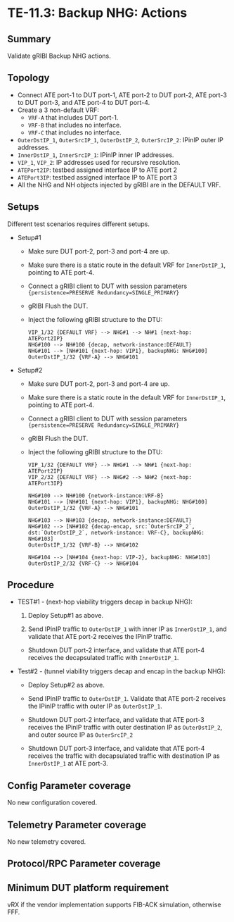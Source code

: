 # TE-11.3: Backup NHG: Actions

## Summary

Validate gRIBI Backup NHG actions.

## Topology

*   Connect ATE port-1 to DUT port-1, ATE port-2 to DUT port-2, ATE port-3 to
    DUT port-3, and ATE port-4 to DUT port-4.
*   Create a 3 non-default VRF:
    *   `VRF-A` that includes DUT port-1.
    *   `VRF-B` that includes no interface.
    *   `VRF-C` that includes no interface.
*   `OuterDstIP_1`, `OuterSrcIP_1`, `OuterDstIP_2`, `OuterSrcIP_2`: IPinIP outer
    IP addresses.
*   `InnerDstIP_1`, `InnerSrcIP_1`: IPinIP inner IP addresses.
*   `VIP_1`, `VIP_2`: IP addresses used for recursive resolution.
*   `ATEPort2IP`: testbed assigned interface IP to ATE port 2
*   `ATEPort3IP`: testbed assigned interface IP to ATE port 3
*   All the NHG and NH objects injected by gRIBI are in the DEFAULT VRF.

## Setups

Different test scenarios requires different setups.

*   Setup#1

    *   Make sure DUT port-2, port-3 and port-4 are up.
    *   Make sure there is a static route in the default VRF for `InnerDstIP_1`,
        pointing to ATE port-4.
    *   Connect a gRIBI client to DUT with session parameters
        `{persistence=PRESERVE Redundancy=SINGLE_PRIMARY}`
    *   gRIBI Flush the DUT.
    *   Inject the following gRIBI structure to the DTU:

        ```text
        VIP_1/32 {DEFAULT VRF} --> NHG#1 --> NH#1 {next-hop: ATEPort2IP}
        NHG#100 --> NH#100 {decap, network-instance:DEFAULT}
        NHG#101 --> [NH#101 {next-hop: VIP1}, backupNHG: NHG#100]
        OuterDstIP_1/32 {VRF-A} --> NHG#101
        ```

*   Setup#2

    *   Make sure DUT port-2, port-3 and port-4 are up.
    *   Make sure there is a static route in the default VRF for `InnerDstIP_1`,
        pointing to ATE port-4.
    *   Connect a gRIBI client to DUT with session parameters
        `{persistence=PRESERVE Redundancy=SINGLE_PRIMARY}`
    *   gRIBI Flush the DUT.
    *   Inject the following gRIBI structure to the DTU:

        ```text
        VIP_1/32 {DEFAULT VRF} --> NHG#1 --> NH#1 {next-hop: ATEPort2IP}
        VIP_2/32 {DEFAULT VRF} --> NHG#2 --> NH#2 {next-hop: ATEPort3IP}

        NHG#100 --> NH#100 {network-instance:VRF-B}
        NHG#101 --> [NH#101 {next-hop: VIP1}, backupNHG: NHG#100]
        OuterDstIP_1/32 {VRF-A} --> NHG#101

        NHG#103 --> NH#103 {decap, network-instance:DEFAULT}
        NHG#102 --> [NH#102 {decap-encap, src:`OuterSrcIP_2`, dst:`OuterDstIP_2`, network-instance: VRF-C}, backupNHG: NHG#103]
        OuterDstIP_1/32 {VRF-B} --> NHG#102

        NHG#104 --> [NH#104 {next-hop: VIP-2}, backupNHG: NHG#103]
        OuterDstIP_2/32 {VRF-C} --> NHG#104
        ```

## Procedure

*   TEST#1 - (next-hop viability triggers decap in backup NHG):

    1.  Deploy Setup#1 as above.

    2.  Send IPinIP traffic to `OuterDstIP_1` with inner IP as `InnerDstIP_1`,
        and validate that ATE port-2 receives the IPinIP traffic.

    *   Shutdown DUT port-2 interface, and validate that ATE port-4 receives the
        decapsulated traffic with `InnerDstIP_1`.

*   Test#2 - (tunnel viability triggers decap and encap in the backup NHG):

    *   Deploy Setup#2 as above.

    *   Send IPinIP traffic to `OuterDstIP_1`. Validate that ATE port-2 receives
        the IPinIP traffic with outer IP as `OuterDstIP_1`.

    *   Shutdown DUT port-2 interface, and validate that ATE port-3 receives the
        IPinIP traffic with outer destination IP as `OuterDstIP_2`, and outer
        source IP as `OuterSrcIP_2`

    *   Shutdown DUT port-3 interface, and validate that ATE port-4 receives the
        traffic with decapsulated traffic with destination IP as `InnerDstIP_1`
        at ATE port-3.

## Config Parameter coverage

No new configuration covered.

## Telemetry Parameter coverage

No new telemetry covered.

## Protocol/RPC Parameter coverage

## Minimum DUT platform requirement

vRX if the vendor implementation supports FIB-ACK simulation, otherwise FFF.
